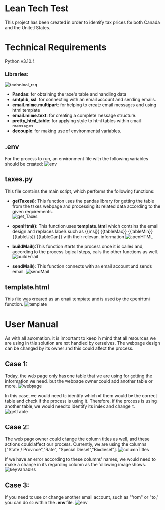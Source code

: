 # Lean Tech Test
This project has been created in order to identify tax prices for both Canada and the United States.

# Technical Requirements
Python v3.10.4
### Libraries:
![technical_req](https://user-images.githubusercontent.com/68198144/176246642-12ea4348-3f77-4fe3-b7fb-f69f1e3c2cfe.jpg)
* **Pandas**: for obtaining the taxe's table and handling data
* **smtplib, ssl**: for connecting with an email account and sending emails.
* **email.mime.multipart**: for helping to create email messages and using html template
* **email.mime.text**: for creating a complete message structure.
* **pretty_html_table**: for applying style to html tables within email messages.
* **decouple**: for making use of environmental variables.

## .env
For the process to run, an environment file with the following variables should be created:
![env](https://user-images.githubusercontent.com/68198144/176249373-c09d2b43-760b-4b57-afed-f563b9982c6a.jpg)

## taxes.py
This file contains the main script, which performs the following functions:
* **getTaxes()**: This function uses the pandas library for getting the table from the taxes webpage and processing its related data according to the given requirements.\
![get_Taxes](https://user-images.githubusercontent.com/68198144/176247544-d5722c3c-9032-4208-a889-018f8c396e98.jpg)

* **openHtml()**: This function uses **template.html**  which contains the email design and replaces labels such as {{msj}} {{tableMax}} {{tableMin}} {{tableUs}} {{tableCan}} with their relevant information
![openHTML](https://user-images.githubusercontent.com/68198144/176248285-0b63f09a-f232-4592-9db8-8a42a56b9706.jpg)

* **buildMail()**:This function starts the process once it is called and, according to the process logical steps, calls the other functions as well.
![buildEmail](https://user-images.githubusercontent.com/68198144/176248471-d0b394bd-df5a-4a17-88d0-5fc0af6af98d.jpg)

* **sendMail()**: This function connects with an email account and sends email.
![sendMail](https://user-images.githubusercontent.com/68198144/176248396-ebab5fba-d65d-404e-bd83-54ccf51a760b.jpg)

## template.html
This file was created as an email template and is used by the openHtml function.
![template](https://user-images.githubusercontent.com/68198144/176249088-85739592-285c-4a82-99ec-1998f2a4a2ea.jpg)

# User Manual
As with all automation, it is important to keep in mind that all resources we are using in this solution are not handled by ourselves. The webpage design can be changed by its owner and this could affect the process.
## Case 1:
Today, the web page only has one table that we are using for getting the information we need, but the webpage owner could add another table or more.
![webpage](https://user-images.githubusercontent.com/68198144/176249877-bdc0b017-cf0a-4584-933e-f1508f042a54.jpg)

In this case, we would need to identify which of them would be the correct table and check if the process is using it. Therefore, if the process is using another table, we would need to identify its index and change it.\
![getTable](https://user-images.githubusercontent.com/68198144/176250571-9daf8f6f-117f-4ae9-8150-2d507412e642.jpg)

## Case 2:
The web page owner could change the column titles as well, and these actions could affect our process. Currently, we are using the columns ["State / Province","Rate", "Special Diesel","Biodiesel"].
![columnTitles](https://user-images.githubusercontent.com/68198144/176250034-9a0e0d3e-6f94-4888-8330-4018c8ecaffd.jpg)

 If we have an error according to these columns' names, we would need to make a change in its regarding column as the following image shows.
 ![keyVariables](https://user-images.githubusercontent.com/68198144/176250825-6a1b777d-5554-4e4b-b48b-84b5866c9f18.jpg)


## Case 3:
If you need to use or change another email account, such as "from" or "to," you can do so within the **.env** file.
![env](https://user-images.githubusercontent.com/68198144/176249373-c09d2b43-760b-4b57-afed-f563b9982c6a.jpg)
